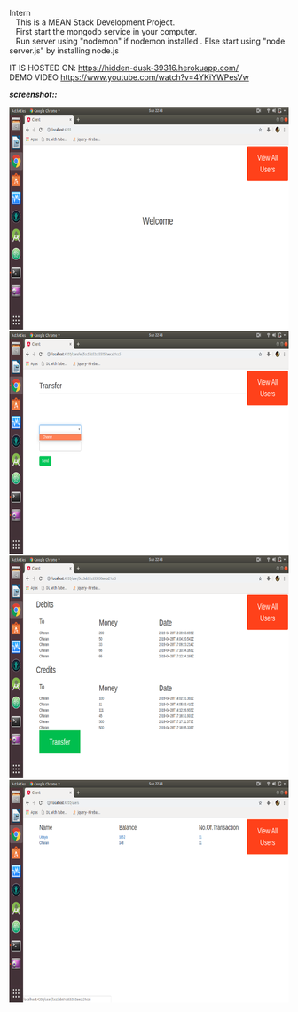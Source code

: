 Intern<br>
&nbsp;&nbsp;&nbsp;This is a MEAN Stack Development Project.<br>
&nbsp;&nbsp;&nbsp;First start the mongodb service in your computer.<br>
&nbsp;&nbsp;&nbsp;Run server using "nodemon" if nodemon installed . Else start using "node server.js" by installing node.js<br>

IT IS HOSTED ON: https://hidden-dusk-39316.herokuapp.com/ <br>
DEMO VIDEO https://www.youtube.com/watch?v=4YKiYWPesVw

***screenshot::***&nbsp;
<p float="left">
  <img src="Demo/home_page.png" width="800" height="401">
  <img src="Demo/transaction_page.png" width="800" height="401">
  <img src="Demo/user_transaction.png" width="800" height="401">
  <img src="Demo/users_list.png" width="800" height="401">
</p>
